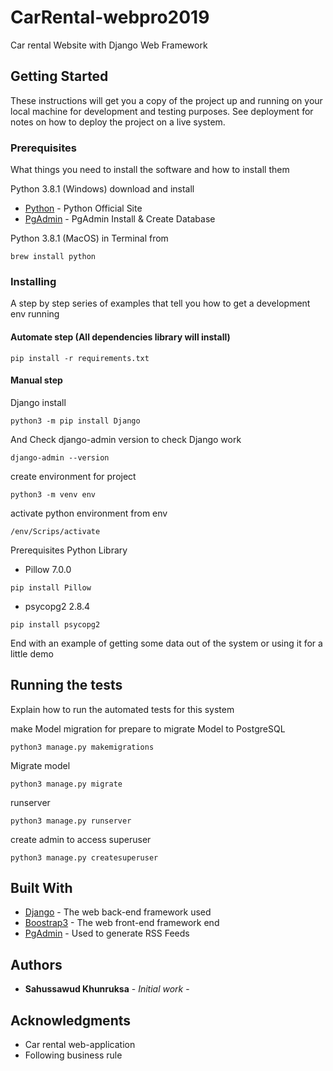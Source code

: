 # CarRental-webpro2019

Car rental Website with Django Web Framework

## Getting Started

These instructions will get you a copy of the project up and running on your local machine for development and testing purposes. See deployment for notes on how to deploy the project on a live system.

### Prerequisites

What things you need to install the software and how to install them

Python 3.8.1 (Windows) download and install 

* [Python]( https://www.python.org ) - Python Official Site
* [PgAdmin]( https://www.pgadmin.org/ ) - PgAdmin Install & Create Database

Python 3.8.1 (MacOS) in Terminal from 
```
brew install python
```

### Installing

A step by step series of examples that tell you how to get a development env running
#### Automate step (All dependencies library will install)
```
pip install -r requirements.txt
```
#### Manual step

Django install

```
python3 -m pip install Django
```

And Check django-admin version to check Django work

```
django-admin --version
```

create environment for project

```
python3 -m venv env
```

activate python environment from env

```
/env/Scrips/activate
```

Prerequisites Python Library
* Pillow 7.0.0
```
pip install Pillow
```
* psycopg2 2.8.4
```
pip install psycopg2
```


End with an example of getting some data out of the system or using it for a little demo

## Running the tests

Explain how to run the automated tests for this system

make Model migration for prepare to migrate Model to PostgreSQL
```
python3 manage.py makemigrations
```
Migrate model
```
python3 manage.py migrate
```
runserver
```
python3 manage.py runserver
```
create admin to access superuser
```
python3 manage.py createsuperuser
```


## Built With

* [Django](https://getbootstrap.com/) - The web back-end framework used
* [Boostrap3](https://getbootstrap.com/) - The web front-end framework end
* [PgAdmin](https://www.pgadmin.org/) - Used to generate RSS Feeds



## Authors

* **Sahussawud Khunruksa** - *Initial work* - 


## Acknowledgments

* Car rental web-application
* Following business rule
